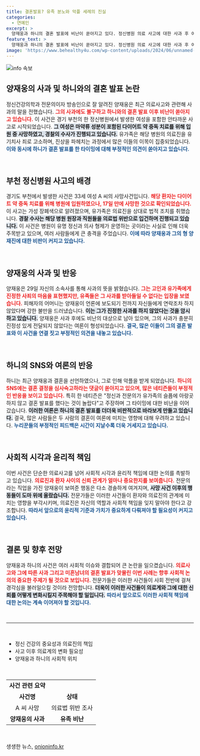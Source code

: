 ```yaml
---
title: 결혼발표? 유족 분노와 악플 세례의 진실
categories:
  - 연예인
excerpt: >
  양재웅과 하니의 결혼 발표에 비난이 쏟아지고 있다. 정신병원 의료 사고에 대한 사과 후 여론이 악화되면서, 두 사람의 SNS엔 의견이 쏟아지며 곤욕을 치르고 있다.
feature_text: >
  양재웅과 하니의 결혼 발표에 비난이 쏟아지고 있다. 정신병원 의료 사고에 대한 사과 후 여론이 악화되면서, 두 사람의 SNS엔 의견이 쏟아지며 곤욕을 치르고 있다.
image: 'https://www.behealthy4u.com/wp-content/uploads/2024/06/unnamed-file.png'
---
```


<p><img src="https://www.behealthy4u.com/wp-content/uploads/2024/06/unnamed-file.png" alt="info 속보" /></p>

<h2 data-ke-size="size26">양재웅의 사과 및 하니와의 결혼 발표 논란</h2>

<p data-ke-size="size16">정신건강의학과 전문의이자 방송인으로 잘 알려진 양재웅은 최근 의료사고와 관련해 사과의 말을 전했습니다. <b><span style="color: #ee2323;">그의 사과에도 불구하고 하니와의 결혼 발표 이후 비난이 쏟아지고 있습니다.</span></b> 이 사건은 경기 부천의 한 정신병원에서 발생한 여성을 포함한 안타까운 사고로 시작되었습니다. <b><span style="background-color: #21538527;">그 여성은 마약류 성분이 포함된 다이어트 약 중독 치료를 위해 입원 중 사망하였고, 경찰의 수사가 진행되고 있습니다.</span></b> 유가족은 해당 병원의 의료진을 유기치사 죄로 고소하며, 진상을 파헤치는 과정에서 많은 이들의 이목이 집중되었습니다. <b><span style="color: #1a5490;">이와 동시에 하니가 결혼 발표를 한 타이밍에 대해 부정적인 의견이 쏟아지고 있습니다.</span></b></p>

<p data-ke-size="size16">&nbsp;</p>

<h2 data-ke-size="size26">부천 정신병원 사고의 배경</h2>

<p data-ke-size="size16">경기도 부천에서 발생한 사건은 33세 여성 A 씨의 사망사건입니다. <b><span style="color: #ee2323;">해당 환자는 다이어트 약 중독 치료를 위해 병원에 입원하였으나, 17일 만에 사망한 것으로 확인되었습니다.</span></b> 이 사고는 가성 장폐색으로 알려졌으며, 유가족은 의료진을 상대로 법적 조치를 취했습니다. <b><span style="background-color: #21538527;">경찰 수사는 해당 병원 원장과 직원들을 의료법 위반으로 입건하며 진행되고 있습니다.</span></b> 이 사건은 병원이 유명 정신과 의사 형제가 운영하는 곳이라는 사실로 인해 더욱 주목받고 있으며, 여러 사람들에게 큰 충격을 주었습니다. <b><span style="color: #1a5490;">이에 따라 양재웅과 그의 형 양재진에 대한 비판이 커지고 있습니다.</span></b></p>

<p data-ke-size="size16">&nbsp;</p>

<h2 data-ke-size="size26">양재웅의 사과 및 반응</h2>

<p data-ke-size="size16">양재웅은 29일 자신의 소속사를 통해 사과의 뜻을 밝혔습니다. <b><span style="color: #ee2323;">그는 고인과 유가족에게 진정한 사죄의 마음을 표현했지만, 유족들은 그 사과를 받아들일 수 없다는 입장을 보였습니다.</span></b> 피해자의 어머니는 양재웅이 언론에 보도되기 전까지 자신들에게 연락조차 하지 않았다며 강한 불만을 드러냈습니다. <b><span style="background-color: #21538527;">이는 그가 진정한 사과를 하지 않았다는 것을 암시하고 있습니다.</span></b> 양재웅은 사과 후에도 비난의 대상으로 남아 있으며, 그의 사과가 충분히 진정성 있게 전달되지 않았다는 여론이 형성되었습니다. <b><span style="color: #1a5490;">결국, 많은 이들이 그의 결혼 발표와 이 사건을 연결 짓고 부정적인 의견을 내놓고 있습니다.</span></b></p>

<p data-ke-size="size16">&nbsp;</p>

<h2 data-ke-size="size26">하니의 SNS와 여론의 반응</h2>

<p data-ke-size="size16">하니는 최근 양재웅과 결혼을 선언하였으나, 그로 인해 악플을 받게 되었습니다. <b><span style="color: #ee2323;">하니의 SNS에는 결혼 결정을 심사숙고하라는 댓글이 쏟아지고 있으며, 많은 네티즌들이 부정적인 반응을 보이고 있습니다.</span></b> 특히 한 네티즌은 "정신과 전문의가 유가족의 슬픔에 아랑곳하지 않고 결혼 발표를 했다는 것이 놀랍다"고 주장하며 그 타이밍에 대한 비난을 이어갔습니다. <b><span style="background-color: #21538527;">이러한 여론은 하니의 결혼 발표를 더더욱 비판적으로 바라보게 만들고 있습니다.</span></b> 결국, 많은 사람들은 두 사람의 결혼이 여론에 미치는 영향에 대해 우려하고 있습니다. <b><span style="color: #1a5490;">누리꾼들의 부정적인 피드백은 시간이 지날수록 더욱 거세지고 있습니다.</span></b></p>

<p data-ke-size="size16">&nbsp;</p>

<h2 data-ke-size="size26">사회적 시각과 윤리적 책임</h2>

<p data-ke-size="size16">이번 사건은 단순한 의료사고를 넘어 사회적 시각과 윤리적 책임에 대한 논의를 촉발하고 있습니다. <b><span style="color: #ee2323;">의료진과 환자 사이의 신뢰 관계가 얼마나 중요한지를 보여줍니다.</span></b> 전문의라는 직업을 가진 양재웅이 보여준 행동은 다소 경솔하게 여겨지며, <b><span style="background-color: #21538527;">사망 사건 이후의 행동들이 도마 위에 올랐습니다.</span></b> 전문가들은 이러한 사건들이 환자와 의료진의 관계에 미치는 영향을 부각시키며, 의료진은 자신의 역할과 사회적 책임을 잊지 말아야 한다고 강조합니다. <b><span style="color: #1a5490;">따라서 앞으로의 윤리적 기준과 가치가 중요하게 다뤄져야 할 필요성이 커지고 있습니다.</span></b></p>

<p data-ke-size="size16">&nbsp;</p>

<h2 data-ke-size="size26">결론 및 향후 전망</h2>

<p data-ke-size="size16">양재웅과 하니의 사건은 여러 사회적 이슈와 결합되어 큰 논란을 일으켰습니다. <b><span style="color: #ee2323;">의료사고와 그에 따른 사과 그리고 미혼남녀의 결혼 발표가 맞물린 이번 사례는 향후 사회적 논의의 중요한 주제가 될 것으로 보입니다.</span></b> 전문가들은 이러한 사건들이 사회 전반에 걸쳐 경각심을 불러일으킬 것이라 전망합니다. <b><span style="background-color: #21538527;">더욱이 이러한 사건들이 의료계와 그에 대한 신뢰를 어떻게 변화시킬지 주목해야 할 일입니다.</span></b> <b><span style="color: #1a5490;">따라서 앞으로도 이러한 사회적 책임에 대한 논의는 계속 이어져야 할 것입니다.</span></b></p> 

<p data-ke-size="size16">&nbsp;</p> 

<hr>

<p data-ke-size="size16">&nbsp;</p>

<ul>
    <li>정신 건강의 중요성과 의료진의 책임</li>
    <li>사고 이후 의료계의 변화 필요성</li>
    <li>양재웅과 하니의 사회적 위치</li>
</ul>

<p data-ke-size="size16">&nbsp;</p> 

<table style="width: 100%; border-collapse: collapse;">
    <tbody>
        <tr>
            <td style="text-align: center; height: 17px;"><b>사건 관련 요약</b></td>
        </tr>
        <tr>
            <td style="text-align: center; height: 17px;"><b>사건명</b></td>
            <td style="text-align: center; height: 17px;"><b>상태</b></td>
        </tr>
        <tr>
            <td style="text-align: center; height: 17px;">A 씨 사망</td>
            <td style="text-align: center; height: 17px;">의료법 위반 조사</td>
        </tr>
        <tr>
            <td style="text-align: center; height: 17px;"><b>양재웅의 사과</b></td>
            <td style="text-align: center; height: 17px;"><b>유족 비난</b></td>
        </tr>
    </tbody>
</table> 

<p data-ke-size="size16">&nbsp;</p>
생생한 뉴스, <a href="https://onioninfo.kr" rel="dofollow">onioninfo.kr</a>


